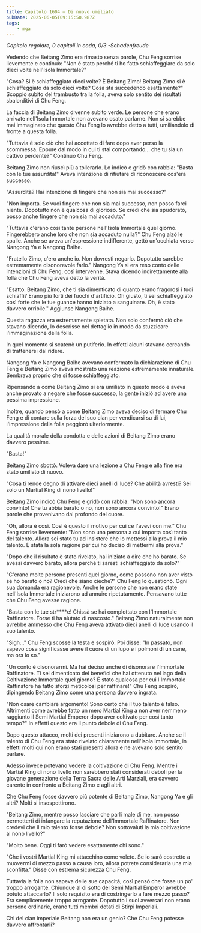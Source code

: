 ```yaml
---
title: Capitolo 1604 – Di nuovo umiliato
pubDate: 2025-06-05T09:15:50.987Z
tags:
    - mga
---
```



<em>Capitolo regolare,
0 capitoli in coda, 0/3
-Schadenfreude</em>


Vedendo che Beitang Zimo era rimasto senza parole, Chu Feng sorrise lievemente e continuò: "Non è stato perché ti ho fatto schiaffeggiare da solo dieci volte nell'Isola Immortale?"


"Cosa? Si è schiaffeggiato dieci volte? È Beitang Zimo! Beitang Zimo si è schiaffeggiato da solo dieci volte? Cosa sta succedendo esattamente?" Scoppiò subito del trambusto tra la folla, aveva solo sentito dei risultati sbalorditivi di Chu Feng.


La faccia di Beitang Zimo divenne subito verde. Le persone che erano arrivate nell'Isola Immortale non avevano osato parlarne. Non si sarebbe mai immaginato che questo Chu Feng lo avrebbe detto a tutti, umiliandolo di fronte a questa folla.


"Tuttavia è solo ciò che hai accettato di fare dopo aver perso la scommessa. Eppure dal modo in cui ti stai comportando... che tu sia un cattivo perdente?" Continuò Chu Feng.


Beitang Zimo non riuscì più a tollerarlo. Lo indicò e gridò con rabbia: "Basta con le tue assurdità!" Aveva intenzione di rifiutare di riconoscere cos'era successo.


"Assurdità? Hai intenzione di fingere che non sia mai successo?"


"Non importa. Se vuoi fingere che non sia mai successo, non posso farci niente. Dopotutto non è qualcosa di glorioso. Se credi che sia spudorato, posso anche fingere che non sia mai accaduto."


"Tuttavia c'erano così tante persone nell'Isola Immortale quel giorno. Fingerebbero anche loro che non sia accaduto nulla?" Chu Feng alzò le spalle. Anche se aveva un'espressione indifferente, gettò un'occhiata verso Nangong Ya e Nangong Baihe.


"Fratello Zimo, c'ero anche io. Non dovresti negarlo. Dopotutto sarebbe estremamente disonorevole farlo." Nangong Ya si era reso conto delle intenzioni di Chu Feng, così intervenne. Stava dicendo indirettamente alla folla che Chu Feng aveva detto la verità.


"Esatto. Beitang Zimo, che ti sia dimenticato di quanto erano fragorosi i tuoi schiaffi? Erano più forti dei fuochi d'artificio. Oh giusto, ti sei schiaffeggiato così forte che le tue guance hanno iniziato a sanguinare. Oh, è stato davvero orribile." Aggiunse Nangong Baihe.


Questa ragazza era estremamente spietata. Non solo confermò ciò che stavano dicendo, lo descrisse nel dettaglio in modo da stuzzicare l'immaginazione della folla.


In quel momento si scatenò un putiferio. In effetti alcuni stavano cercando di trattenersi dal ridere.


Nangong Ya e Nangong Baihe avevano confermato la dichiarazione di Chu Feng e Beitang Zimo aveva mostrato una reazione estremamente innaturale. Sembrava proprio che si fosse schiaffeggiato.


Ripensando a come Beitang Zimo si era umiliato in questo modo e aveva anche provato a negare che fosse successo, la gente iniziò ad avere una pessima impressione.


Inoltre, quando pensò a come Beitang Zimo aveva deciso di fermare Chu Feng e di contare sulla forza del suo clan per vendicarsi su di lui, l'impressione della folla peggiorò ulteriormente.


La qualità morale della condotta e delle azioni di Beitang Zimo erano davvero pessime.


"Basta!"


Beitang Zimo sbottò. Voleva dare una lezione a Chu Feng e alla fine era stato umiliato di nuovo.


"Cosa ti rende degno di attivare dieci anelli di luce? Che abilità avresti? Sei solo un Martial King di nono livello!"


Beitang Zimo indicò Chu Feng e gridò con rabbia: "Non sono ancora convinto! Che tu abbia barato o no, non sono ancora convinto!" Erano parole che provenivano dal profondo del cuore.


"Oh, allora è così. Così è questo il motivo per cui ce l'avevi con me." Chu Feng sorrise lievemente: "Non sono una persona a cui importa così tanto del talento. Allora sei stato tu ad insistere che io mettessi alla prova il mio talento. È stata la sola ragione per cui ho deciso di mettermi alla prova."


"Dopo che il risultato è stato rivelato, hai iniziato a dire che ho barato. Se avessi davvero barato, allora perché ti saresti schiaffeggiato da solo?"


"C'erano molte persone presenti quel giorno, come possono non aver visto se ho barato o no? Credi che siano cieche?" Chu Feng lo questionò. Ogni sua domanda era ragionevole. Anche le persone che non erano state nell'Isola Immortale iniziarono ad annuire ripetutamente. Pensavano tutte che Chu Feng avesse ragione.


"Basta con le tue str****e! Chissà se hai complottato con l'Immortale Raffinatore. Forse ti ha aiutato di nascosto." Beitang Zimo naturalmente non avrebbe ammesso che Chu Feng aveva attivato dieci anelli di luce usando il suo talento.


"Sigh..." Chu Feng scosse la testa e sospirò. Poi disse: "In passato, non sapevo cosa significasse avere il cuore di un lupo e i polmoni di un cane, ma ora lo so."


"Un conto è disonorarmi. Ma hai deciso anche di disonorare l'Immortale Raffinatore. Ti sei dimenticato dei benefici che hai ottenuto nel lago della Coltivazione Immortale quel giorno? È stato qualcosa per cui l'Immortale Raffinatore ha fatto sforzi meticolosi per raffinare!" Chu Feng sospirò, dipingendo Beitang Zimo come una persona davvero ingrata.


"Non osare cambiare argomento! Sono certo che il tuo talento è falso. Altrimenti come avrebbe fatto un mero Martial King a non aver nemmeno raggiunto il Semi Martial Emperor dopo aver coltivato per così tanto tempo?" In effetti questo era il punto debole di Chu Feng.


Dopo questo attacco, molti dei presenti iniziarono a dubitare. Anche se il talento di Chu Feng era stato rivelato chiaramente nell'Isola Immortale, in effetti molti qui non erano stati presenti allora e ne avevano solo sentito parlare.


Adesso invece potevano vedere la coltivazione di Chu Feng. Mentre i Martial King di nono livello non sarebbero stati considerati deboli per la giovane generazione della Terra Sacra delle Arti Marziali, era davvero carente in confronto a Beitang Zimo e agli altri.


Che Chu Feng fosse davvero più potente di Beitang Zimo, Nangong Ya e gli altri? Molti si insospettirono.


"Beitang Zimo, mentre posso lasciare che parli male di me, non posso permetterti di infangare la reputazione dell'Immortale Raffinatore. Non credevi che il mio talento fosse debole? Non sottovaluti la mia coltivazione al nono livello?"


"Molto bene. Oggi ti farò vedere esattamente chi sono."


"Che i vostri Martial King mi attacchino come volete. Se io sarò costretto a muovermi di mezzo passo a causa loro, allora potrete considerarla una mia sconfitta." Disse con estrema sicurezza Chu Feng.


Tuttavia la folla non sapeva delle sue capacità, così pensò che fosse un po' troppo arrogante. Chiunque al di sotto del Semi Martial Emperor avrebbe potuto attaccarlo? Il solo requisito era di costringerlo a fare mezzo passo? Era semplicemente troppo arrogante. Dopotutto i suoi avversari non erano persone ordinarie, erano tutti membri dotati di Stirpi Imperiali.


Chi del clan imperiale Beitang non era un genio? Che Chu Feng potesse davvero affrontarli?
                                


                                



